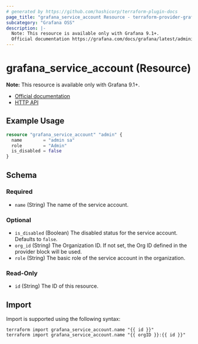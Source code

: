 ```yaml
---
# generated by https://github.com/hashicorp/terraform-plugin-docs
page_title: "grafana_service_account Resource - terraform-provider-grafana"
subcategory: "Grafana OSS"
description: |-
  Note: This resource is available only with Grafana 9.1+.
  Official documentation https://grafana.com/docs/grafana/latest/administration/service-accounts/HTTP API https://grafana.com/docs/grafana/latest/developers/http_api/serviceaccount/#service-account-api
---
```


# grafana_service_account (Resource)

**Note:** This resource is available only with Grafana 9.1+.

* [Official documentation](https://grafana.com/docs/grafana/latest/administration/service-accounts/)
* [HTTP API](https://grafana.com/docs/grafana/latest/developers/http_api/serviceaccount/#service-account-api)

## Example Usage

```terraform
resource "grafana_service_account" "admin" {
  name        = "admin sa"
  role        = "Admin"
  is_disabled = false
}
```

<!-- schema generated by tfplugindocs -->
## Schema

### Required

- `name` (String) The name of the service account.

### Optional

- `is_disabled` (Boolean) The disabled status for the service account. Defaults to `false`.
- `org_id` (String) The Organization ID. If not set, the Org ID defined in the provider block will be used.
- `role` (String) The basic role of the service account in the organization.

### Read-Only

- `id` (String) The ID of this resource.

## Import

Import is supported using the following syntax:

```shell
terraform import grafana_service_account.name "{{ id }}"
terraform import grafana_service_account.name "{{ orgID }}:{{ id }}"
```
